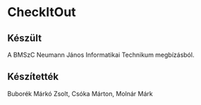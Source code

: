 # CheckItOut

## Készült

A BMSzC Neumann János Informatikai Technikum megbízásból.

## Készítették

Buborék Márkó Zsolt, Csóka Márton, Molnár Márk

